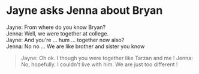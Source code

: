 Jayne asks Jenna about Bryan
=======
Jayne: From where do you know Bryan? <br/>
Jenna: Well, we were together at college. <br/>
Jayne: And you're ... hum ... together now also? <br/>
Jenna: No no ... We are like brother and sister you know <br/>
>Jayne: Oh ok. I though you were together like Tarzan and me ! 
>Jenna: No, hopefully. I couldn't live with him. We are just too different !
